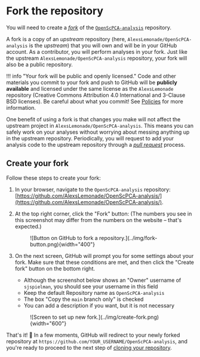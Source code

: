 # Fork the repository

You will need to create a [_fork_](https://docs.github.com/en/pull-requests/collaborating-with-pull-requests/working-with-forks/fork-a-repo#about-forks) of the [`OpenScPCA-analysis`](https://github.com/AlexsLemonade/OpenScPCA-analysis/) repository.

A fork is a copy of an _upstream_ repository (here, `AlexsLemonade/OpenScPCA-analysis` is the _upstream_) that you will own and will be in your GitHub account.
As a contributor, you will perform analyses in your fork.
Just like the upstream `AlexsLemonade/OpenScPCA-analysis` repository, your fork will also be a public repository.

!!! info "Your fork will be public and openly licensed."
	Code and other materials you commit to your fork and push to GitHub will be **publicly available** and licensed under the same license as the `AlexsLemonade` repository (Creative Commons Attribution 4.0 International and 3-Clause BSD licenses).
	Be careful about what you commit!
    See [Policies](../policies/index.md) for more information.

One benefit of using a fork is that changes you make will not affect the upstream project in `AlexsLemonade/OpenScPCA-analysis`.
This means you can safely work on your analyses without worrying about messing anything up in the upstream repository.
Periodically, you will request to add your analysis code to the upstream repository through a [_pull request_](../contributing-to-analyses/creating-pull-requests/index.md) process.

## Create your fork

Follow these steps to create your fork:

1. In your browser, navigate to the `OpenScPCA-analysis` repository: [https://github.com/AlexsLemonade/OpenScPCA-analysis/](https://github.com/AlexsLemonade/OpenScPCA-analysis/).


1. At the top right corner, click the "Fork" button:
(The numbers you see in this screenshot may differ from the numbers on the website – that's expected.)
    <!-- keep this tabbed in to enable numbered list -->
    <figure markdown="span">
        ![Button on GitHub to fork a repository.](../img/fork-button.png){width="400"}
    </figure>


1. On the next screen, GitHub will prompt you for some settings about your fork.
Make sure that these conditions are met, and then click the "Create fork" button on the bottom right.
    - Although the screenshot below shows an "Owner" username of `sjspielman`, you should see your username in this field
    - Keep the default Repository name as `OpenScPCA-analysis`
    - The box "Copy the `main` branch only" is checked
    - You can add a description if you want, but it is not necessary
    <figure markdown="span">
        ![Screen to set up new fork.](../img/create-fork.png){width="600"}
    </figure>


That's it! 🎉
In a few moments, GitHub will redirect to your newly forked repository at `https://github.com/YOUR_USERNAME/OpenScPCA-analysis`, and you're ready to proceed to the next step of [cloning your repository](./clone-the-repo.md).
